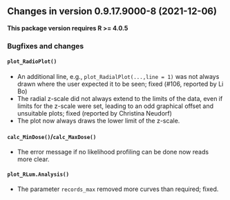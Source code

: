 




<!-- NEWS.md was auto-generated by NEWS.Rmd. Please DO NOT edit by hand!-->

## Changes in version 0.9.17.9000-8 (2021-12-06)

**This package version requires R \>= 4.0.5**

### Bugfixes and changes

#### `plot_RadioPlot()`

-   An additional line, e.g., `plot_RadialPlot(...,line = 1)` was not
    always drawn where the user expected it to be seen; fixed (#106,
    reported by Li Bo)
-   The radial z-scale did not always extend to the limits of the data,
    even if limits for the z-scale were set, leading to an odd graphical
    offset and unsuitable plots; fixed (reported by Christina Neudorf)
-   The plot now always draws the lower limit of the z-scale.

#### `calc_MinDose()`/`calc_MaxDose()`

-   The error message if no likelihood profiling can be done now reads
    more clear.

#### `plot_RLum.Analysis()`

-   The parameter `records_max` removed more curves than required;
    fixed.
